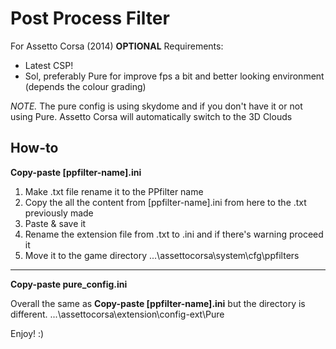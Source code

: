 # Post Process Filter
For Assetto Corsa (2014) **OPTIONAL** Requirements:
- Latest CSP!
- Sol, preferably Pure for improve fps a bit and better looking environment (depends the colour grading)

*NOTE.* The pure config is using skydome and if you don't have it or not using Pure. Assetto Corsa will automatically switch to the 3D Clouds

## How-to
**Copy-paste [ppfilter-name].ini**
1. Make .txt file rename it to the PPfilter name
2. Copy the all the content from [ppfilter-name].ini from here to the .txt previously made
3. Paste & save it
4. Rename the extension file from .txt to .ini and if there's warning proceed it
5. Move it to the game directory ...\assettocorsa\system\cfg\ppfilters
--------------------------------------------------------------------------------
**Copy-paste pure_config.ini**

Overall the same as **Copy-paste [ppfilter-name].ini** but the directory is different. ...\assettocorsa\extension\config-ext\Pure

Enjoy! :)

